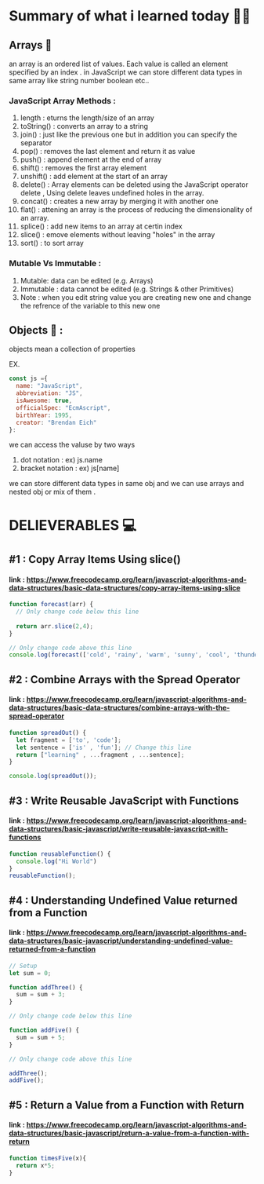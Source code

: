 # Summary of what i learned today 🧑‍🏫

## Arrays 🚩
an array is an ordered list of values. Each value is called an element specified by an index .
in JavaScript we can store different data types in same array like string number boolean etc..

### JavaScript Array Methods :

1. length : eturns the length/size of an array
2. toString() : converts an array to a string
3. join() : just like the previous one but  in addition you can specify the separator 
4. pop() : removes the last element and return it as value
5. push() : append element at the end of array
6. shift() : removes the first array element
7. unshift() : add element at the start of an array
8. delete() : Array elements can be deleted using the JavaScript operator delete , Using delete leaves undefined holes in the array.
9. concat() : creates a new array by merging it with another one 
10. flat() : attening an array is the process of reducing the dimensionality of an array.
11. splice() : add new items to an array at certin index
12. slice() : emove elements without leaving "holes" in the array
13. sort() : to sort array

### Mutable Vs Immutable :
1. Mutable: data can be edited (e.g. Arrays)
2. Immutable : data cannot be edited (e.g. Strings & other Primitives)
3. Note : when you edit string value you are creating new one and change the refrence of the variable to this new one

## Objects 🚩 :
objects mean a collection of properties 

EX.
```js 
const js ={
  name: "JavaScript",
  abbreviation: "JS",
  isAwesome: true,
  officialSpec: "EcmAscript",
  birthYear: 1995,
  creator: "Brendan Eich"
}:
```

we can access the valuse by two ways
1. dot notation : ex) js.name
2. bracket notation : ex) js[name]

we can store different data types in same obj and we can use arrays and nested obj or mix of them .

# DELIEVERABLES	💻

## #1 : Copy Array Items Using slice() 
#### link : https://www.freecodecamp.org/learn/javascript-algorithms-and-data-structures/basic-data-structures/copy-array-items-using-slice

```js
function forecast(arr) {
  // Only change code below this line
  
  return arr.slice(2,4);
}

// Only change code above this line
console.log(forecast(['cold', 'rainy', 'warm', 'sunny', 'cool', 'thunderstorms']));
```

## #2 : Combine Arrays with the Spread Operator
#### link : https://www.freecodecamp.org/learn/javascript-algorithms-and-data-structures/basic-data-structures/combine-arrays-with-the-spread-operator

```js
function spreadOut() {
  let fragment = ['to', 'code'];
  let sentence = ['is' , 'fun']; // Change this line
  return ["learning" , ...fragment , ...sentence];
}

console.log(spreadOut());
```

## #3 : Write Reusable JavaScript with Functions
#### link : https://www.freecodecamp.org/learn/javascript-algorithms-and-data-structures/basic-javascript/write-reusable-javascript-with-functions

```js
function reusableFunction() {
  console.log("Hi World")
}
reusableFunction();
```

## #4 : Understanding Undefined Value returned from a Function
#### link : https://www.freecodecamp.org/learn/javascript-algorithms-and-data-structures/basic-javascript/understanding-undefined-value-returned-from-a-function

```js
// Setup
let sum = 0;

function addThree() {
  sum = sum + 3;
}

// Only change code below this line

function addFive() {
  sum = sum + 5;
}

// Only change code above this line

addThree();
addFive();
```
## #5 : Return a Value from a Function with Return
#### link : https://www.freecodecamp.org/learn/javascript-algorithms-and-data-structures/basic-javascript/return-a-value-from-a-function-with-return

```js
function timesFive(x){
  return x*5;
}
```
